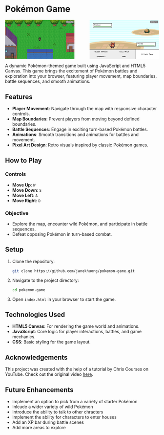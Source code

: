 # Pokémon Game

<div style="display: flex; justify-content: space-between;">
  <img src="./img/game screenshot 1.png" alt="Screenshot 1" width="45%">
  <img src="./img/game screenshot 2.png" alt="Screenshot 2" width="45%">
</div>

A dynamic Pokémon-themed game built using JavaScript and HTML5 Canvas. This game brings the excitement of Pokémon battles and exploration into your browser, featuring player movement, map boundaries, battle sequences, and smooth animations.

## Features

- **Player Movement**: Navigate through the map with responsive character controls.
- **Map Boundaries**: Prevent players from moving beyond defined boundaries.
- **Battle Sequences**: Engage in exciting turn-based Pokémon battles.
- **Animations**: Smooth transitions and animations for battles and movement.
- **Pixel Art Design**: Retro visuals inspired by classic Pokémon games.

## How to Play

### Controls

- **Move Up**: `W`
- **Move Down**: `S`
- **Move Left**: `A` 
- **Move Right**: `D`
  
### Objective

- Explore the map, encounter wild Pokémon, and participate in battle sequences.
- Defeat opposing Pokémon in turn-based combat.

## Setup

1. Clone the repository:
   ```bash
   git clone https://github.com/janekhuong/pokemon-game.git
   ```
2. Navigate to the project directory:
   ```bash
   cd pokemon-game
   ```
3. Open `index.html` in your browser to start the game.

## Technologies Used

- **HTML5 Canvas**: For rendering the game world and animations.
- **JavaScript**: Core logic for player interactions, battles, and game mechanics.
- **CSS**: Basic styling for the game layout.

## Acknowledgements

This project was created with the help of a tutorial by Chris Courses on YouTube. Check out the original video [here](https://www.youtube.com/watch?v=yP5DKzriqXA&t=612s).

## Future Enhancements
- Implement an option to pick from a variety of starter Pokémon
- Inlcude a wider variety of wild Pokémon 
- Introduce the ability to talk to other chracters
- Implement the ability for characters to enter houses
- Add an XP bar during battle scenes
- Add more areas to explore
